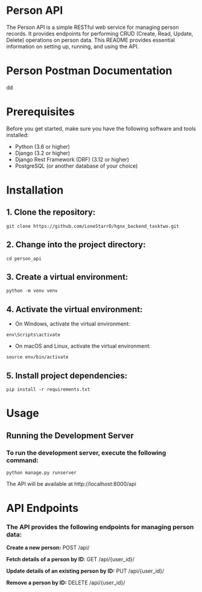 # Person API


The Person API is a simple RESTful web service for managing person records. It provides endpoints for performing CRUD (Create, Read, Update, Delete) operations on person data. This README provides essential information on setting up, running, and using the API.
# Person Postman Documentation
dd

# Prerequisites

Before you get started, make sure you have the following software and tools installed:

* Python (3.6 or higher)
* Django (3.2 or higher)
* Django Rest Framework (DRF) (3.12 or higher)
* PostgreSQL (or another database of your choice)


# Installation

## 1. Clone the repository:
`git clone https://github.com/LoneStarrD/hgnx_backend_tasktwo.git
`
## 2. Change into the project directory:
`cd person_api`

## 3. Create a virtual environment:
`python -m venv venv`

## 4. Activate the virtual environment:
* On Windows, activate the virtual environment:

`env\Scripts\activate`

* On macOS and Linux, activate the virtual environment:

`source env/bin/activate`

## 5. Install project dependencies:

`pip install -r requirements.txt`

# Usage

## Running the Development Server
### To run the development server, execute the following command:

`python manage.py runserver`

The API will be available at http://localhost:8000/api

# API Endpoints
### The API provides the following endpoints for managing person data:

**Create a new person:** POST /api/

**Fetch details of a person by ID**: GET /api/{user_id}/

**Update details of an existing person by ID:** PUT /api/{user_id}/

**Remove a person by ID:** DELETE /api/{user_id}/
